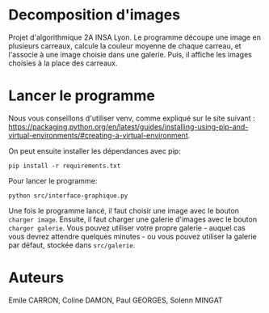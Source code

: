 # Decomposition d'images
Projet d'algorithmique 2A INSA Lyon.
Le programme découpe une image en plusieurs carreaux, calcule la couleur
moyenne de chaque carreau, et l'associe à une image choisie dans une galerie.
Puis, il affiche les images choisies à la place des carreaux.

# Lancer le programme
Nous vous conseillons d'utiliser venv, comme expliqué sur le site suivant :
https://packaging.python.org/en/latest/guides/installing-using-pip-and-virtual-environments/#creating-a-virtual-environment.

On peut ensuite installer les dépendances avec pip:
```
pip install -r requirements.txt
```

Pour lancer le programme:
```
python src/interface-graphique.py
```

Une fois le programme lancé, il faut choisir une image avec le bouton
`charger image`. Ensuite, il faut charger une galerie d'images
avec le bouton `charger galerie`. Vous pouvez utiliser votre
propre galerie - auquel cas vous devrez attendre quelques
minutes - ou vous pouvez utiliser la galerie par défaut,
stockée dans `src/galerie`.

# Auteurs
Emile CARRON, Coline DAMON, Paul GEORGES, Solenn MINGAT
